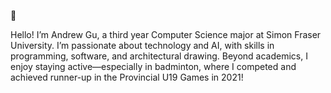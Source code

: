 👋 



 Hello! I’m Andrew Gu, a third year Computer Science major at Simon Fraser University. I’m passionate about technology and AI, with skills in programming, software, and architectural drawing. Beyond academics, I enjoy staying active—especially in badminton, where I competed and achieved runner-up in the Provincial U19 Games in 2021!
<!---
Gu20040801/Gu20040801 is a ✨ special ✨ repository because its `README.md` (this file) appears on your GitHub profile.
You can click the Preview link to take a look at your changes.
--->
